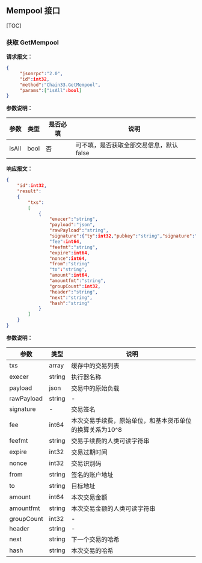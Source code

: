 ## Mempool 接口
[TOC]
### 获取 GetMempool
**请求报文<!--[types/ReqGetMempool]-->：**
```json
{
     "jsonrpc":"2.0",
     "id":int32,
     "method":"Chain33.GetMempool",
     "params":["isAll":bool]
}
```
**参数说明：**

|参数|类型|是否必填|说明|
|----|----|----|----|
|isAll|bool|否|可不填，是否获取全部交易信息，默认 false|

**响应报文：**
```json
{
    "id":int32,
    "result":
    {
        "txs":
        [
            {
                "execer":"string",
                "payload":"json",
				"rawPayload":"string",
                "signature":{"ty":int32,"pubkey":"string","signature":"string"}
                "fee":int64,
                "feefmt":"string",
                "expire":int64,
                "nonce":int64,
				"from":"string"
                "to":"string",
                "amount":int64,
                "amountfmt":"string",
				"groupCount":int32,
                "header":"string",
                "next":"string",
                "hash":"string"
            }
        ]
    }
}
```
**参数说明：**

|参数|类型|说明|
|----|----|----|
|txs|array|缓存中的交易列表|
|execer|string|执行器名称|
|payload|json|交易中的原始负载|
|rawPayload|string|-|
|signature|-|交易签名|
|fee|int64|本次交易手续费，原始单位，和基本货币单位的换算关系为10^8|
|feefmt|string|交易手续费的人类可读字符串|
|expire|int32|交易过期时间|
|nonce|int32|交易识别码|
|from|string|签名的账户地址|
|to|string|目标地址|
|amount|int64|本次交易金额|
|amountfmt|string|本次交易金额的人类可读字符串|
|groupCount|int32|-|
|header|string|-|
|next|string|下一个交易的哈希|
|hash|string|本次交易的哈希|
